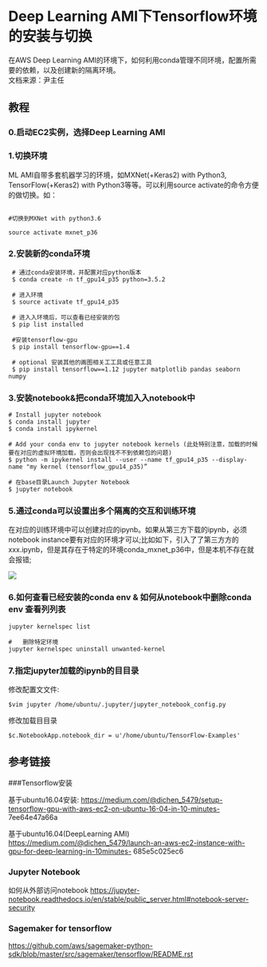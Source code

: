

# Deep Learning AMI下Tensorflow环境的安装与切换 

在AWS Deep Learning AMI的环境下，如何利用conda管理不同环境，配置所需要的依赖，以及创建新的隔离环境。  
文档来源：尹主任

## 教程

### 0.启动EC2实例，选择Deep Learning AMI


### 1.切换环境
ML AMI自带多套机器学习的环境，如MXNet(+Keras2) with Python3, TensorFlow(+Keras2) with Python3等等。可以利用source activate的命令方便的做切换。如：
```

#切换到MXNet with python3.6

source activate mxnet_p36  

```

### 2.安装新的conda环境

```
 # 通过conda安装环境，并配置对应python版本 
 $ conda create -n tf_gpu14_p35 python=3.5.2 

 # 进入环境
 $ source activate tf_gpu14_p35

 # 进⼊入环境后，可以查看已经安装的包
 $ pip list installed

 #安装tensorflow-gpu
 $ pip install tensorflow-gpu==1.4

 # optional 安装其他的画图相关⼯工具或任意工具
 $ pip install tensorflow==1.12 jupyter matplotlib pandas seaborn numpy
```


### 3.安装notebook&把conda环境加⼊入notebook中

```
# Install jupyter notebook
$ conda install jupyter
$ conda install ipykernel

# Add your conda env to jupyter notebook kernels (此处特别注意，加载的时候要在对应的虚拟环境加载，否则会出现找不不到依赖包的问题)
$ python -m ipykernel install --user --name tf_gpu14_p35 --display-name "my kernel (tensorflow_gpu14_p35)”

# 在base目录Launch Jupyter Notebook 
$ jupyter notebook
```

### 5.通过conda可以设置出多个隔离的交互和训练环境

在对应的训练环境中可以创建对应的ipynb。如果从第三⽅下载的ipynb，必须notebook instance要有对应的环境才可以;比如如下，引入了了第三⽅方的xxx.ipynb，但是其存在于特定的环境conda_mxnet_p36中，但是本机不存在就会报错;

![](https://salander.s3.cn-north-1.amazonaws.com.cn/public/tensorflow-env/error.png)

### 6.如何查看已经安装的conda env & 如何从notebook中删除conda env 查看列列表

```
jupyter kernelspec list

#   删除特定环境
jupyter kernelspec uninstall unwanted-kernel

```

### 7.指定jupyter加载的ipynb的⽬目录

修改配置⽂文件:
```
$vim jupyter /home/ubuntu/.jupyter/jupyter_notebook_config.py 
```
修改加载⽬目录
```
$c.NotebookApp.notebook_dir = u'/home/ubuntu/TensorFlow-Examples'
```

## 参考链接

###Tensorflow安装

基于ubuntu16.04安装: https://medium.com/@dichen_5479/setup-tensorflow-gpu-with-aws-ec2-on-ubuntu-16-04-in-10-minutes- 7ee64e47a66a   

基于ubuntu16.04(DeepLearning AMI) https://medium.com/@dichen_5479/launch-an-aws-ec2-instance-with-gpu-for-deep-learning-in-10minutes- 685e5c025ec6


### Jupyter Notebook
如何从外部访问notebook https://jupyter-notebook.readthedocs.io/en/stable/public_server.html#notebook-server-security


### Sagemaker for tensorflow
https://github.com/aws/sagemaker-python-sdk/blob/master/src/sagemaker/tensorflow/README.rst
                


